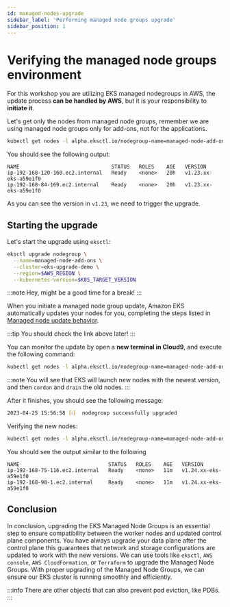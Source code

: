 ```yaml
---
id: managed-nodes-upgrade
sidebar_label: 'Performing managed node groups upgrade'
sidebar_position: 1
---
```


# Verifying the managed node groups environment

For this workshop you are utilizing EKS managed nodegroups in AWS, the update process **can be handled by AWS**, but it is your responsibility to **initiate it**.

Let's get only the nodes from managed node groups, remember we are using managed node groups only for add-ons, not for the applications.

```bash
kubectl get nodes -l alpha.eksctl.io/nodegroup-name=managed-node-add-ons
```

You should see the following output:

```
NAME                              STATUS   ROLES    AGE   VERSION
ip-192-168-120-160.ec2.internal   Ready    <none>   20h   v1.23.xx-eks-a59e1f0
ip-192-168-84-169.ec2.internal    Ready    <none>   20h   v1.23.xx-eks-a59e1f0
```

As you can see the version in `v1.23`, we need to trigger the upgrade.

## Starting the upgrade

Let's start the upgrade using `eksctl`:

```bash
eksctl upgrade nodegroup \
  --name=managed-node-add-ons \
  --cluster=eks-upgrade-demo \
  --region=$AWS_REGION \
  --kubernetes-version=$K8S_TARGET_VERSION
```

:::note
Hey, might be a good time for a break!
:::

When you initiate a managed node group update, Amazon EKS automatically updates your nodes for you, completing the steps listed in [Managed node update behavior](https://docs.aws.amazon.com/eks/latest/userguide/managed-node-update-behavior.html).

:::tip
You should check the link above later!
:::

You can monitor the update by open a **new terminal in Cloud9**, and execute the following command:

```bash
kubectl get nodes -l alpha.eksctl.io/nodegroup-name=managed-node-add-ons -w
```

:::note
You will see that EKS will launch new nodes with the newest version, and then `cordon` and `drain` the old nodes.
:::

After it finishes, you should see the following message:

```bash
2023-04-25 15:56:58 [ℹ]  nodegroup successfully upgraded
```

Verifying the new nodes:

```bash
kubectl get nodes -l alpha.eksctl.io/nodegroup-name=managed-node-add-ons
```

You should see the output similar to the following

```
NAME                             STATUS   ROLES    AGE   VERSION
ip-192-168-75-116.ec2.internal   Ready    <none>   11m   v1.24.xx-eks-a59e1f0
ip-192-168-98-1.ec2.internal     Ready    <none>   11m   v1.24.xx-eks-a59e1f0
```

## Conclusion

In conclusion, upgrading the EKS Managed Node Groups is an essential step to ensure compatibility between the worker nodes and updated control plane components. You have always upgrade your data plane after the control plane this guarantees that network and storage configurations are updated to work with the new versions. We can use tools like `eksctl`, `AWS console`, `AWS CloudFormation`, or `Terraform` to upgrade the Managed Node Groups. With proper upgrading of the Managed Node Groups, we can ensure our EKS cluster is running smoothly and efficiently.

:::info
There are other objects that can also prevent pod eviction, like PDBs.
:::